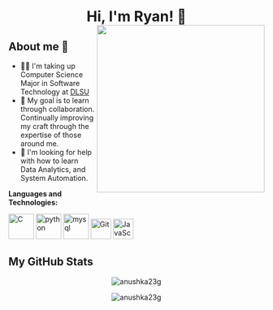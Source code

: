###  
<h1 align = "center"/>
Hi, I'm Ryan! 👋
<img align='right' src="https://media1.giphy.com/media/4N1IrSfdjsS9TlUuzD/giphy.gif?cid=790b761129c6d5b0bce7967e723eddc80af7b018963d546d&rid=giphy.gif&ct=s" width="330">

  <h2>  About me  🤔</h2>
  
- 👩‍🎓 I'm taking up Computer Science Major in Software Technology at <a href = "https://www.dlsu.edu.ph/colleges/ccs/undergraduate-degree-programs/cs-st/"> DLSU </a>
- 👯 My goal is to learn through collaboration. Continually improving my craft through the expertise of those around me.
- 🤔 I'm looking for help with how to learn Data Analytics, and System Automation.


**Languages and Technologies:**

 <a href="https://en.wikipedia.org/wiki/C_(programming_language)" title="C"><img src="https://github.com/get-icon/geticon/raw/master/icons/c.svg" alt="C" width="50px"  height="50px"></a>
<a href="https://python.org/" title="python"><img src="https://github.com/get-icon/geticon/raw/master/icons/python.svg" alt="python" width="50px" height="50px"></a>
<a href="https://www.mysql.com/" title="mysql"><img src="https://github.com/get-icon/geticon/blob/master/icons/mysql.svg" alt="mysql" width="50px" height="50px"></a>
<a href="https://git-scm.com/" title="Git"><img src="https://github.com/get-icon/geticon/raw/master/icons/git-icon.svg" alt="Git" width="40px" height="40px"></a>
<a href="https://developer.mozilla.org/en-US/docs/Web/JavaScript" title="JavaScript"><img src="https://github.com/get-icon/geticon/raw/master/icons/javascript.svg"  alt="JavaScript" width="40px" height="40px"></a>

<h2>My GitHub Stats </h2>
<p align="CENTER"> <img align="center" src="https://github-readme-stats.vercel.app/api?username=RJ0514&show_icons=true&theme=radical" alt="anushka23g" /></p>

<p align="CENTER"><img align="center" src="https://github-readme-streak-stats.herokuapp.com/?user=RJ0514&show_icons=true&theme=tokyonight_duo" alt="anushka23g" /></p>


<!--
**RJ0514/RJ0514** is a ✨ _special_ ✨ repository because its `README.md` (this file) appears on your GitHub profile.

Here are some ideas to get you started:

- 🔭 I’m currently working on ...
- 🌱 I’m currently learning ...
- 👯 I’m looking to collaborate on ...
- 🤔 I’m looking for help with ...
- 💬 Ask me about ...
- 📫 How to reach me: ...
- 😄 Pronouns: ...
- ⚡ Fun fact: ...
-->
